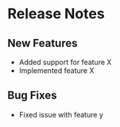 # Release Notes

## New Features
- Added support for feature X
- Implemented feature X

## Bug Fixes
- Fixed issue with feature y
